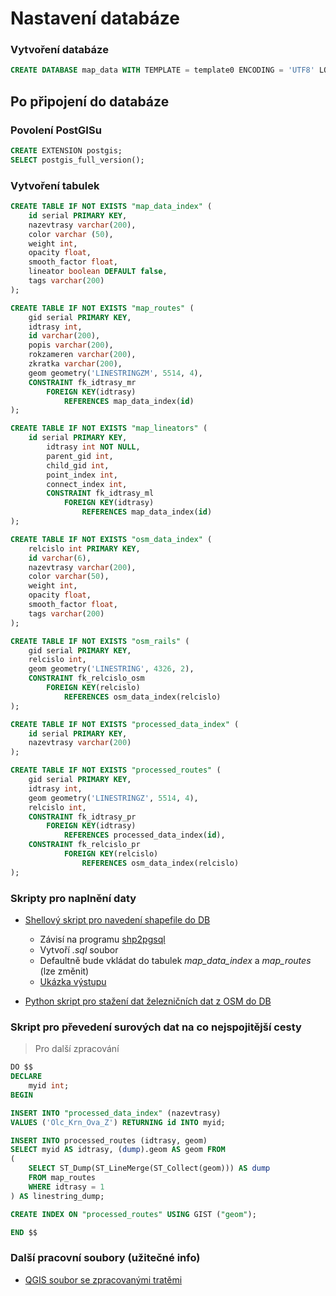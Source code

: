 # Nastavení databáze

### Vytvoření databáze

```sql
CREATE DATABASE map_data WITH TEMPLATE = template0 ENCODING = 'UTF8' LOCALE = 'en_US.utf8';
```

## Po připojení do databáze

### Povolení PostGISu

```sql
CREATE EXTENSION postgis;
SELECT postgis_full_version();
```

### Vytvoření tabulek

```sql
CREATE TABLE IF NOT EXISTS "map_data_index" (
    id serial PRIMARY KEY,
    nazevtrasy varchar(200),
    color varchar (50),
    weight int,
    opacity float,
    smooth_factor float,
    lineator boolean DEFAULT false,
    tags varchar(200)
);

CREATE TABLE IF NOT EXISTS "map_routes" (
    gid serial PRIMARY KEY,
    idtrasy int,
    id varchar(200),
    popis varchar(200),
    rokzameren varchar(200),
    zkratka varchar(200),
    geom geometry('LINESTRINGZM', 5514, 4),
    CONSTRAINT fk_idtrasy_mr
        FOREIGN KEY(idtrasy)
            REFERENCES map_data_index(id)
);

CREATE TABLE IF NOT EXISTS "map_lineators" (
    id serial PRIMARY KEY,
        idtrasy int NOT NULL,
        parent_gid int,
        child_gid int,
        point_index int,
        connect_index int,
        CONSTRAINT fk_idtrasy_ml
            FOREIGN KEY(idtrasy)
                REFERENCES map_data_index(id)
);

CREATE TABLE IF NOT EXISTS "osm_data_index" (
    relcislo int PRIMARY KEY,
    id varchar(6),
    nazevtrasy varchar(200),
    color varchar(50),
    weight int,
    opacity float,
    smooth_factor float,
    tags varchar(200)
);

CREATE TABLE IF NOT EXISTS "osm_rails" (
    gid serial PRIMARY KEY,
    relcislo int,
    geom geometry('LINESTRING', 4326, 2),
    CONSTRAINT fk_relcislo_osm
        FOREIGN KEY(relcislo)
            REFERENCES osm_data_index(relcislo)
);

CREATE TABLE IF NOT EXISTS "processed_data_index" (
    id serial PRIMARY KEY,
    nazevtrasy varchar(200)
);

CREATE TABLE IF NOT EXISTS "processed_routes" (
    gid serial PRIMARY KEY,
    idtrasy int,
    geom geometry('LINESTRINGZ', 5514, 4),
    relcislo int,
    CONSTRAINT fk_idtrasy_pr
        FOREIGN KEY(idtrasy)
            REFERENCES processed_data_index(id),
    CONSTRAINT fk_relcislo_pr
            FOREIGN KEY(relcislo)
                REFERENCES osm_data_index(relcislo)
);
```
### Skripty pro naplnění daty

- [Shellový skript pro navedení shapefile do DB](convert-postgis.sh)
    - Závisí na programu [shp2pgsql](https://www.bostongis.com/pgsql2shp_shp2pgsql_quickguide.bqg)
    - Vytvoří *.sql* soubor
    - Defaultně bude vkládat do tabulek *map_data_index* a *map_routes* (lze změnit)
    - [Ukázka výstupu](convert_output_example.sql)

- [Python skript pro stažení dat železničních dat z OSM do DB](osm_overpass.py)

### Skript pro převedení surových dat na co nejspojitější cesty
> Pro další zpracování
```sql
DO $$
DECLARE
    myid int;
BEGIN

INSERT INTO "processed_data_index" (nazevtrasy)
VALUES ('Olc_Krn_Ova_Z') RETURNING id INTO myid;

INSERT INTO processed_routes (idtrasy, geom)
SELECT myid AS idtrasy, (dump).geom AS geom FROM
(
    SELECT ST_Dump(ST_LineMerge(ST_Collect(geom))) AS dump
    FROM map_routes
    WHERE idtrasy = 1
) AS linestring_dump;

CREATE INDEX ON "processed_routes" USING GIST ("geom");

END $$
```

### Další pracovní soubory (užitečné info)

- [QGIS soubor se zpracovanými tratěmi](db_cleanup_qgis.qgz)
